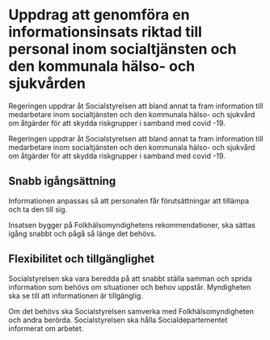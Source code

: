 # Uppdrag att genomföra en informationsinsats riktad till personal inom socialtjänsten och den kommunala hälso- och sjukvården

Regeringen uppdrar åt Socialstyrelsen att bland annat ta fram information till medarbetare inom socialtjänsten och den kommunala hälso- och sjukvård om åtgärder för att skydda riskgrupper i samband med covid -19.

Regeringen uppdrar åt Socialstyrelsen att bland annat ta fram information till medarbetare inom socialtjänsten och den kommunala hälso- och sjukvård om åtgärder för att skydda riskgrupper i samband med covid -19.

## Snabb igångsättning

Informationen anpassas så att personalen får förutsättningar att tillämpa och ta den till sig.

Insatsen bygger på Folkhälsomyndighetens rekommendationer, ska sättas igång snabbt och pågå så länge det behövs.

## Flexibilitet och tillgänglighet

Socialstyrelsen ska vara beredda på att snabbt ställa samman och sprida information som behövs om situationer och behov uppstår. Myndigheten ska se till att informationen är tillgänglig.

Om det behövs ska Socialstyrelsen samverka med Folkhälsomyndigheten och andra berörda. Socialstyrelsen ska hålla Socialdepartementet informerat om arbetet.
